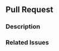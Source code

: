 ## Pull Request

### Description
<!-- Provide a brief description of the changes introduced by this pull request -->

### Related Issues
<!-- Reference any related issues by mentioning them using #issue_number -->

